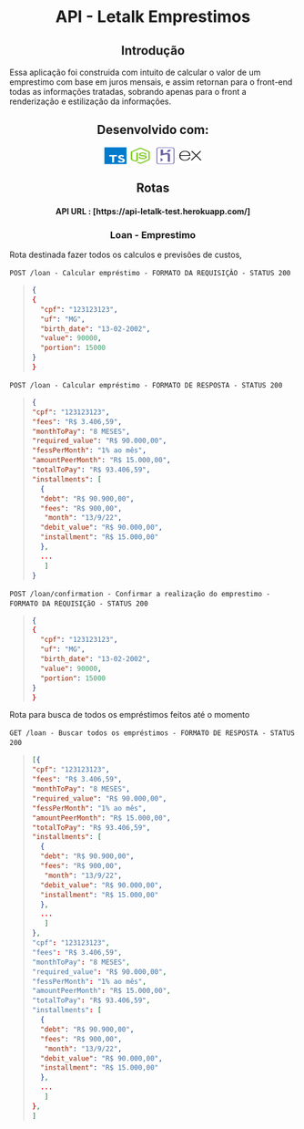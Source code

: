 <h1  align="center">API - Letalk Emprestimos</h1>

<h2 align="center">Introdução</h2>
   
   Essa aplicação foi construida com intuito de calcular o valor de um emprestimo com base em juros mensais, e assim retornan para o front-end todas as informações tratadas, sobrando apenas para o front a renderização e estilização da informações.
    
##

<h2 align="center"> Desenvolvido com:</h2>
<div align="center" style="display: inline_block">
  <img align="center" alt="Typescript" height="30" width="40" src="https://raw.githubusercontent.com/devicons/devicon/master/icons/typescript/typescript-plain.svg">
  <img align="center" alt="Node" height="30" width="40" src="https://raw.githubusercontent.com/devicons/devicon/master/icons/nodejs/nodejs-original.svg">
  <img align="center" alt="heroku" height="30" width="40" src="https://github.com/devicons/devicon/blob/master/icons/heroku/heroku-original.svg">
  <img align="center" alt="express" height="30" width="40" src="https://github.com/devicons/devicon/blob/master/icons/express/express-original.svg">
  
 </div>
 
   ##
   
<div align="center" style="display: inline_block">
 <h2  align="center">Rotas</h2>
</div>
<div align="center" style="display: inline_block">
 <h4  align="center">API URL : [https://api-letalk-test.herokuapp.com/] </h2>
</div>
<div align="center" style="display: inline_block"> 
<h3>Loan - Emprestimo</h3>
</div>

<div align="left" style="display: inline_block">

Rota destinada fazer todos os calculos e previsões de custos,

`POST /loan - Calcular empréstimo - FORMATO DA REQUISIÇÂO - STATUS 200`

> ```json
> {
>{
>	"cpf": "123123123",
>	"uf": "MG",
>	"birth_date": "13-02-2002",
>	"value": 90000,
>	"portion": 15000
>}
> }
> ```


`POST /loan - Calcular empréstimo - FORMATO DE RESPOSTA - STATUS 200`

> ```json
>{
>"cpf": "123123123",
>"fees": "R$ 3.406,59",
>"monthToPay": "8 MESES",
>"required_value": "R$ 90.000,00",
>"fessPerMonth": "1% ao mês",
>"amountPeerMonth": "R$ 15.000,00",
>"totalToPay": "R$ 93.406,59",
>"installments": [
>	{
>	"debt": "R$ 90.900,00",
>	"fees": "R$ 900,00",
>    "month": "13/9/22",
>	"debit_value": "R$ 90.000,00",
>	"installment": "R$ 15.000,00"
>	},
>   ...
>    ]
>}
> ```

`POST /loan/confirmation - Confirmar a realização do emprestimo - FORMATO DA REQUISIÇãO - STATUS 200`

> ```json
> {
>{
>	"cpf": "123123123",
>	"uf": "MG",
>	"birth_date": "13-02-2002",
>	"value": 90000,
>	"portion": 15000
>}
> }
> ```


<div align="left" style="display: inline_block">

Rota para busca de todos os empréstimos feitos até o momento

`GET /loan - Buscar todos os empréstimos - FORMATO DE RESPOSTA - STATUS 200`


> ```json
>[{
>"cpf": "123123123",
>"fees": "R$ 3.406,59",
>"monthToPay": "8 MESES",
>"required_value": "R$ 90.000,00",
>"fessPerMonth": "1% ao mês",
>"amountPeerMonth": "R$ 15.000,00",
>"totalToPay": "R$ 93.406,59",
>"installments": [
>	{
>	"debt": "R$ 90.900,00",
>	"fees": "R$ 900,00",
>    "month": "13/9/22",
>	"debit_value": "R$ 90.000,00",
>	"installment": "R$ 15.000,00"
>	},
>   ...
>    ]
>},
>"cpf": "123123123",
>"fees": "R$ 3.406,59",
>"monthToPay": "8 MESES",
>"required_value": "R$ 90.000,00",
>"fessPerMonth": "1% ao mês",
>"amountPeerMonth": "R$ 15.000,00",
>"totalToPay": "R$ 93.406,59",
>"installments": [
>	{
>	"debt": "R$ 90.900,00",
>	"fees": "R$ 900,00",
>    "month": "13/9/22",
>	"debit_value": "R$ 90.000,00",
>	"installment": "R$ 15.000,00"
>	},
>   ...
>    ]
>},
>]
> ```
